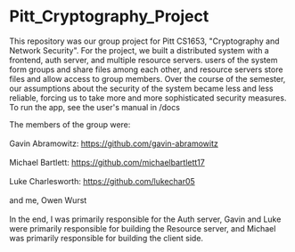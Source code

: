 # Pitt_Cryptography_Project

This repository was our group project for Pitt CS1653, "Cryptography and Network Security". For the project, we built a distributed system with a frontend, auth server, and multiple resource servers. users of the system form groups and share files among each other, and resource servers store files and allow access to group members. Over the course of the semester, our assumptions about the security of the system became less and less reliable, forcing us to take more and more sophisticated security measures. To run the app, see the user's manual in /docs<br>  

The members of the group were: <br>  
Gavin Abramowitz: https://github.com/gavin-abramowitz<br>  
Michael Bartlett: https://github.com/michaelbartlett17<br>  
Luke Charlesworth: https://github.com/lukechar05<br>  
and me, Owen Wurst<br>  
In the end, I was primarily responsible for the Auth server, Gavin and Luke were primarily responsible for building the Resource server, and Michael was primarily responsible for building the client side.
